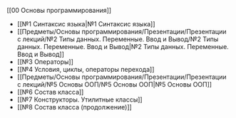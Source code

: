 [[00 Основы программирования]]

- [[№1 Синтаксис языка|№1 Синтаксис языка]]
- [[Предметы/Основы программирования/Презентации/Презентации с лекций/№2 Типы данных. Переменные. Ввод и Вывод/№2 Типы данных. Переменные. Ввод и Вывод|№2 Типы данных. Переменные. Ввод и Вывод]]
- [[№3 Операторы]]
- [[№4 Условия, циклы, операторы перехода]]
- [[Предметы/Основы программирования/Презентации/Презентации с лекций/№5 Основы ООП/№5 Основы ООП|№5 Основы ООП]]
- [[№6 Состав класса]]
- [[№7 Конструкторы. Утилитные классы]]
- [[№8 Состав класса (продолжение)]]